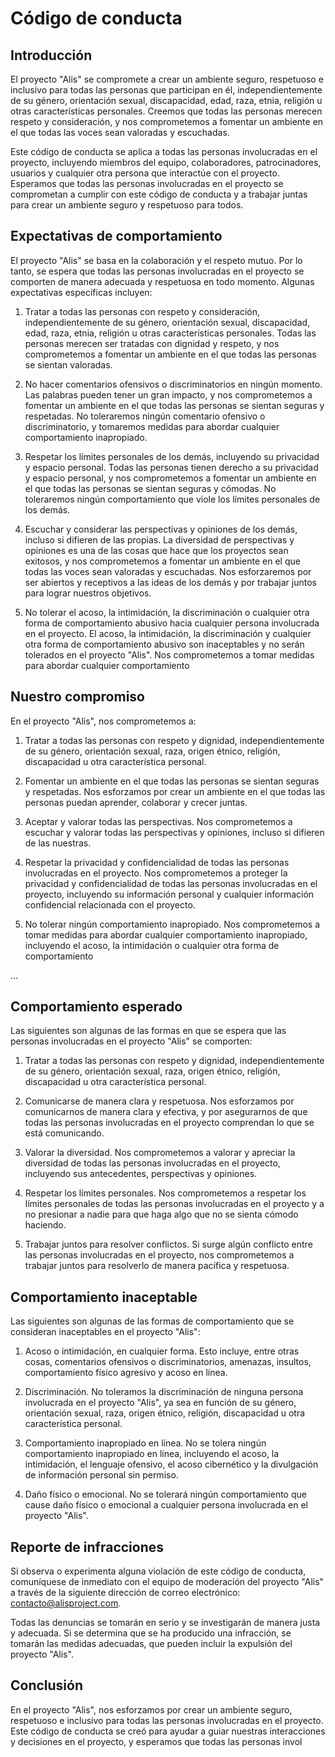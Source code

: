 # Código de conducta

## Introducción

El proyecto "Alis" se compromete a crear un ambiente seguro, respetuoso e inclusivo para todas las personas que participan en él, independientemente de su género, orientación sexual, discapacidad, edad, raza, etnia, religión u otras características personales. Creemos que todas las personas merecen respeto y consideración, y nos comprometemos a fomentar un ambiente en el que todas las voces sean valoradas y escuchadas.

Este código de conducta se aplica a todas las personas involucradas en el proyecto, incluyendo miembros del equipo, colaboradores, patrocinadores, usuarios y cualquier otra persona que interactúe con el proyecto. Esperamos que todas las personas involucradas en el proyecto se comprometan a cumplir con este código de conducta y a trabajar juntas para crear un ambiente seguro y respetuoso para todos.

## Expectativas de comportamiento

El proyecto "Alis" se basa en la colaboración y el respeto mutuo. Por lo tanto, se espera que todas las personas involucradas en el proyecto se comporten de manera adecuada y respetuosa en todo momento. Algunas expectativas específicas incluyen:

1. Tratar a todas las personas con respeto y consideración, independientemente de su género, orientación sexual, discapacidad, edad, raza, etnia, religión u otras características personales. Todas las personas merecen ser tratadas con dignidad y respeto, y nos comprometemos a fomentar un ambiente en el que todas las personas se sientan valoradas.

2. No hacer comentarios ofensivos o discriminatorios en ningún momento. Las palabras pueden tener un gran impacto, y nos comprometemos a fomentar un ambiente en el que todas las personas se sientan seguras y respetadas. No toleraremos ningún comentario ofensivo o discriminatorio, y tomaremos medidas para abordar cualquier comportamiento inapropiado.

3. Respetar los límites personales de los demás, incluyendo su privacidad y espacio personal. Todas las personas tienen derecho a su privacidad y espacio personal, y nos comprometemos a fomentar un ambiente en el que todas las personas se sientan seguras y cómodas. No toleraremos ningún comportamiento que viole los límites personales de los demás.

4. Escuchar y considerar las perspectivas y opiniones de los demás, incluso si difieren de las propias. La diversidad de perspectivas y opiniones es una de las cosas que hace que los proyectos sean exitosos, y nos comprometemos a fomentar un ambiente en el que todas las voces sean valoradas y escuchadas. Nos esforzaremos por ser abiertos y receptivos a las ideas de los demás y por trabajar juntos para lograr nuestros objetivos.

5. No tolerar el acoso, la intimidación, la discriminación o cualquier otra forma de comportamiento abusivo hacia cualquier persona involucrada en el proyecto. El acoso, la intimidación, la discriminación y cualquier otra forma de comportamiento abusivo son inaceptables y no serán tolerados en el proyecto "Alis". Nos comprometemos a tomar medidas para abordar cualquier comportamiento


## Nuestro compromiso

En el proyecto "Alis", nos comprometemos a:

1. Tratar a todas las personas con respeto y dignidad, independientemente de su género, orientación sexual, raza, origen étnico, religión, discapacidad u otra característica personal.

2. Fomentar un ambiente en el que todas las personas se sientan seguras y respetadas. Nos esforzamos por crear un ambiente en el que todas las personas puedan aprender, colaborar y crecer juntas.

3. Aceptar y valorar todas las perspectivas. Nos comprometemos a escuchar y valorar todas las perspectivas y opiniones, incluso si difieren de las nuestras.

4. Respetar la privacidad y confidencialidad de todas las personas involucradas en el proyecto. Nos comprometemos a proteger la privacidad y confidencialidad de todas las personas involucradas en el proyecto, incluyendo su información personal y cualquier información confidencial relacionada con el proyecto.

5. No tolerar ningún comportamiento inapropiado. Nos comprometemos a tomar medidas para abordar cualquier comportamiento inapropiado, incluyendo el acoso, la intimidación o cualquier otra forma de comportamiento

...

## Comportamiento esperado

Las siguientes son algunas de las formas en que se espera que las personas involucradas en el proyecto "Alis" se comporten:

1. Tratar a todas las personas con respeto y dignidad, independientemente de su género, orientación sexual, raza, origen étnico, religión, discapacidad u otra característica personal.

2. Comunicarse de manera clara y respetuosa. Nos esforzamos por comunicarnos de manera clara y efectiva, y por asegurarnos de que todas las personas involucradas en el proyecto comprendan lo que se está comunicando.

3. Valorar la diversidad. Nos comprometemos a valorar y apreciar la diversidad de todas las personas involucradas en el proyecto, incluyendo sus antecedentes, perspectivas y opiniones.

4. Respetar los límites personales. Nos comprometemos a respetar los límites personales de todas las personas involucradas en el proyecto y a no presionar a nadie para que haga algo que no se sienta cómodo haciendo.

5. Trabajar juntos para resolver conflictos. Si surge algún conflicto entre las personas involucradas en el proyecto, nos comprometemos a trabajar juntos para resolverlo de manera pacífica y respetuosa.

## Comportamiento inaceptable

Las siguientes son algunas de las formas de comportamiento que se consideran inaceptables en el proyecto "Alis":

1. Acoso o intimidación, en cualquier forma. Esto incluye, entre otras cosas, comentarios ofensivos o discriminatorios, amenazas, insultos, comportamiento físico agresivo y acoso en línea.

2. Discriminación. No toleramos la discriminación de ninguna persona involucrada en el proyecto "Alis", ya sea en función de su género, orientación sexual, raza, origen étnico, religión, discapacidad u otra característica personal.

3. Comportamiento inapropiado en línea. No se tolera ningún comportamiento inapropiado en línea, incluyendo el acoso, la intimidación, el lenguaje ofensivo, el acoso cibernético y la divulgación de información personal sin permiso.

4. Daño físico o emocional. No se tolerará ningún comportamiento que cause daño físico o emocional a cualquier persona involucrada en el proyecto "Alis".

## Reporte de infracciones

Si observa o experimenta alguna violación de este código de conducta, comuníquese de inmediato con el equipo de moderación del proyecto "Alis" a través de la siguiente dirección de correo electrónico: [contacto@alisproject.com](mailto:contacto@alisproject.com).

Todas las denuncias se tomarán en serio y se investigarán de manera justa y adecuada. Si se determina que se ha producido una infracción, se tomarán las medidas adecuadas, que pueden incluir la expulsión del proyecto "Alis".

## Conclusión

En el proyecto "Alis", nos esforzamos por crear un ambiente seguro, respetuoso e inclusivo para todas las personas involucradas en el proyecto. Este código de conducta se creó para ayudar a guiar nuestras interacciones y decisiones en el proyecto, y esperamos que todas las personas invol

